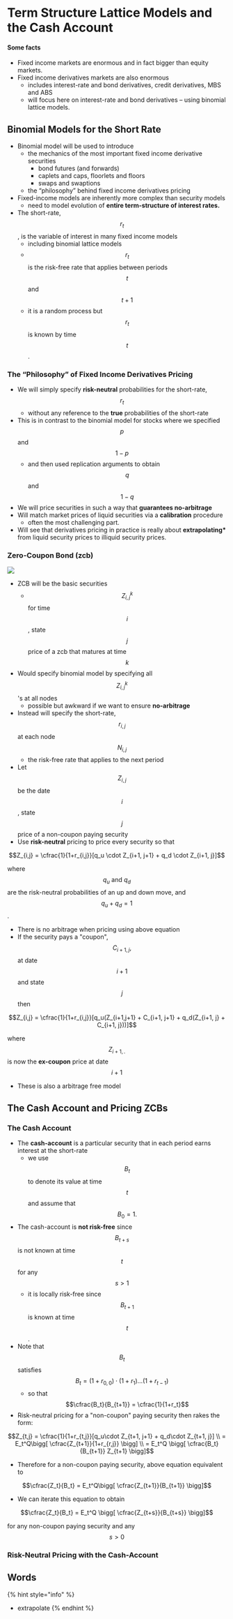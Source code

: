 # Term Structure Lattice Models and the Cash Account

#### Some facts

* Fixed income markets are enormous and in fact bigger than equity markets.
* Fixed income derivatives markets are also enormous
  * includes interest-rate and bond derivatives, credit derivatives, MBS and ABS
  * will focus here on interest-rate and bond derivatives – using binomial lattice models.

## Binomial Models for the Short Rate

* Binomial model will be used to introduce
  * the mechanics of the most important fixed income derivative securities
    * bond futures \(and forwards\)
    * caplets and caps, floorlets and floors
    * swaps and swaptions
  * the “philosophy” behind fixed income derivatives pricing
* Fixed-income models are inherently more complex than security models
  * need to model evolution of **entire term-structure of interest rates.**
* The short-rate, $$r_t$$ , is the variable of interest in many fixed income models
  * including binomial lattice models
  * $$r_t$$ is the risk-free rate that applies between periods $$t$$ and $$t + 1$$ 
  * it is a random process but $$r_t$$ is known by time $$t$$ .

### The “Philosophy” of Fixed Income Derivatives Pricing

* We will simply specify **risk-neutral** probabilities for the short-rate, $$r_t$$
  * without any reference to the **true** probabilities of the short-rate
* This is in contrast to the binomial model for stocks where we specified $$p$$ and $$1 − p$$ 
  * and then used replication arguments to obtain $$q$$ and $$1 − q$$ 
* We will price securities in such a way that **guarantees no-arbitrage**
* Will match market prices of liquid securities via a **calibration** procedure
  * often the most challenging part.
* Will see that derivatives pricing in practice is really about **extrapolating\*** from liquid security prices to illiquid security prices.

### Zero-Coupon Bond \(zcb\)

![](../.gitbook/assets/image%20%2817%29.png)

* ZCB will be the basic securities
  * $$Z_{i,j}^k$$ for time $$i$$ , state $$j$$ price of a zcb that matures at time $$k$$ 
* Would specify binomial model by specifying all $$Z_{i,j}^k$$ 's at all nodes
  * possible but awkward if we want to ensure **no-arbitrage**
* Instead will specify the short-rate, $$r_{i,j}$$ at each node $$N_{i,j}$$ 
  * the risk-free rate that applies to the next period
* Let $$Z_{i,j}$$ be the date $$i$$, state $$j$$ price of a non-coupon paying security
* Use **risk-neutral** pricing to price every security so that 

$$Z_{i,j} = \cfrac{1}{1+r_{i,j}}[q_u \cdot Z_{i+1, j+1} + q_d \cdot Z_{i+1, j}]$$ 

where $$q_u \text{ and } q_d$$ are the risk-neutral probabilities of an up and down move, and $$q_u + q_d = 1$$ .

* There is no arbitrage when pricing using above equation
* If the security pays a "coupon", $$C_{i+1,j},$$ at date $$i+1$$ and state $$j$$ then

$$Z_{i,j} = \cfrac{1}{1+r_{i,j}}[q_u(Z_{i+1,j+1} + C_{i+1, j+1} + q_d(Z_{i+1, j} + C_{i+1, j}))]$$ 

where $$Z_{i+1,.}$$ is now the **ex-coupon** price at date $$i+1$$ 

* These is also a arbitrage free model

## The Cash Account and Pricing ZCBs

### The Cash Account

* The **cash-account** is a particular security that in each period earns interest at the short-rate
  * we use $$B_t$$ to denote its value at time $$t$$ and assume that $$B_0 = 1.$$ 
* The cash-account is **not risk-free** since $$B_{t+s}$$ is not known at time $$t$$ for any $$s > 1$$ 
  * it is locally risk-free since $$B_{t+1}$$ is known at time $$t$$ .
* Note that $$B_t$$ satisfies $$B_t = (1+r_{0,0})\cdot(1+r_1)...(1+r_{t-1})$$ 
  * so that $$\cfrac{B_t}{B_{t+1}} = \cfrac{1}{1+r_t}$$ 
* Risk-neutral pricing for a "non-coupon" paying security then rakes the form:

$$Z_{t,j} = \cfrac{1}{1+r_{t,j}}[q_u\cdot Z_{t+1, j+1} + q_d\cdot Z_{t+1, j}] \\ = E_t^Q\bigg[ \cfrac{Z_{t+1}}{1+r_{r,j}} \bigg] \\ = E_t^Q \bigg[ \cfrac{B_t}{B_{t+1}} Z_{t+1} \bigg]$$ 

* Therefore for a non-coupon paying security, above equation equivalent to 

$$\cfrac{Z_t}{B_t} = E_t^Q\bigg[ \cfrac{Z_{t+1}}{B_{t+1}} \bigg]$$ 

* We can iterate this equation to obtain

$$\cfrac{Z_t}{B_t} = E_t^Q \bigg[ \cfrac{Z_{t+s}}{B_{t+s}} \bigg]$$ 

for any non-coupon paying security and any $$s>0$$ 

### Risk-Neutral Pricing with the Cash-Account



## Words

{% hint style="info" %}
* extrapolate
{% endhint %}

